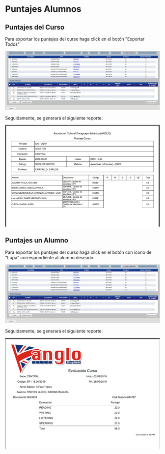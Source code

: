 # Puntajes Alumnos

## Puntajes del Curso

Para exportar los puntajes del curso haga click en el botón "Exportar Todos"

![Exportar Todos](./img/puntajesAlumno/listar.jpg)

Seguidamente, se generará el siguiente reporte:

![Exportar Puntajes](./img/puntajesAlumno/exportarTodos.jpg)

## Puntajes un Alumno

Para exportar los puntajes del curso haga click en el botón con ícono de "Lupa" correspondiente al alumno deseado.

![Exportar Todos](./img/puntajesAlumno/listar.jpg)

Seguidamente, se generará el siguiente reporte:

![Exportar Puntajes](./img/puntajesAlumno/pdfCalifAlumnoCurso.jpg)


